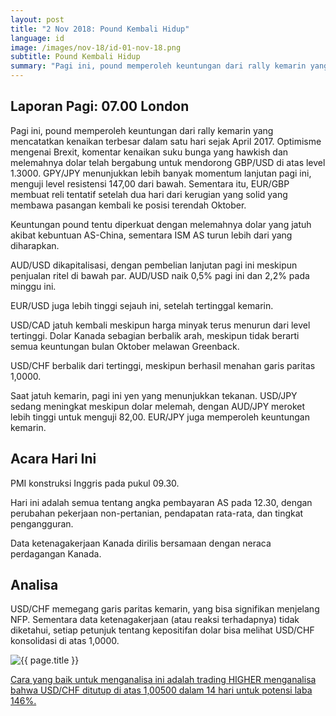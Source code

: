 ```yaml
---
layout: post
title: "2 Nov 2018: Pound Kembali Hidup"
language: id
image: /images/nov-18/id-01-nov-18.png
subtitle: Pound Kembali Hidup
summary: "Pagi ini, pound memperoleh keuntungan dari rally kemarin yang mencatatkan kenaikan terbesar dalam satu hari sejak April 2017"
---
```

## Laporan Pagi: 07.00 London

Pagi ini, pound memperoleh keuntungan dari rally kemarin yang mencatatkan kenaikan terbesar dalam satu hari sejak April 2017. Optimisme mengenai Brexit, komentar kenaikan suku bunga yang hawkish dan melemahnya dolar telah bergabung untuk mendorong GBP/USD di atas level 1.3000. GPY/JPY menunjukkan lebih banyak momentum lanjutan pagi ini, menguji level resistensi 147,00 dari bawah. Sementara itu, EUR/GBP membuat reli tentatif setelah dua hari dari kerugian yang solid yang membawa pasangan kembali ke posisi terendah Oktober.

Keuntungan pound tentu diperkuat dengan melemahnya dolar yang jatuh akibat kebuntuan AS-China, sementara ISM AS turun lebih dari yang diharapkan.

AUD/USD dikapitalisasi, dengan pembelian lanjutan pagi ini meskipun penjualan ritel di bawah par. AUD/USD naik 0,5% pagi ini dan 2,2% pada minggu ini.

EUR/USD juga lebih tinggi sejauh ini, setelah tertinggal kemarin.

USD/CAD jatuh kembali meskipun harga minyak terus menurun dari level tertinggi. Dolar Kanada sebagian berbalik arah, meskipun tidak berarti semua keuntungan bulan Oktober melawan Greenback.

USD/CHF berbalik dari tertinggi, meskipun berhasil menahan garis paritas 1,0000.

Saat jatuh kemarin, pagi ini yen yang menunjukkan tekanan. USD/JPY sedang meningkat meskipun dolar melemah, dengan AUD/JPY meroket lebih tinggi untuk menguji 82,00. EUR/JPY juga memperoleh keuntungan kemarin.

## Acara Hari Ini

PMI konstruksi Inggris pada pukul 09.30.

Hari ini adalah semua tentang angka pembayaran AS pada 12.30, dengan perubahan pekerjaan non-pertanian, pendapatan rata-rata, dan tingkat pengangguran.

Data ketenagakerjaan Kanada dirilis bersamaan dengan neraca perdagangan Kanada.

## Analisa

USD/CHF memegang garis paritas kemarin, yang bisa signifikan menjelang NFP. Sementara data ketenagakerjaan (atau reaksi terhadapnya) tidak diketahui, setiap petunjuk tentang kepositifan dolar bisa melihat USD/CHF konsolidasi di atas 1,0000.

<img src="{{ site.url }}/images/nov-18/id-01-nov-18.png" alt="{{ page.title }}" title="{{ page.title }}">

<a href="%LINK%%?currency=USD&market=forex&underlying=frxUSDCHF&formname=higherlower&duration_amount=14&duration_units=d&amount=10&amount_type=stake&expiry_type=duration&barrier=1.005" target="_blank">Cara yang baik untuk menganalisa ini adalah trading HIGHER menganalisa bahwa USD/CHF ditutup di atas 1,00500 dalam 14 hari untuk potensi laba 146%.</a>
